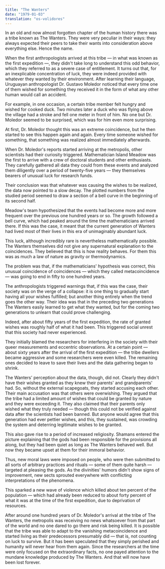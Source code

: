 ```yaml
---
title: "The Wanters"
date: "1979-01-03"
translation: "os-volidores"
---
```


In an old and now almost forgotten chapter of the human history there was a tribe known as The Wanters. They were very peculiar in their ways: they always expected their peers to take their wants into consideration above everything else. Hence the name.

When the first anthropologists arrived at this tribe — in what was known as the first expedition —, they didn't take long to understand this odd behavior, which they referred to as a severe case of entitlement. It turns out that, for an inexplicable concentration of luck, they were indeed provided with whatever they wanted by their environment. After learning their language, Uruguayan anthropologist Dr. Gustavo Moledor noticed that every time one of them wished for something they received it in the form of what any other human would call an accident.

For example, in one occasion, a certain tribe member felt hungry and wished for cooked duck. Two minutes later a duck who was flying above the village had a stroke and fell one meter in front of him. No one but Dr. Moledor seemed to be surprised, which was for him even more surprising.

At first, Dr. Moledor thought this was an extreme coincidence, but he then started to see this happen again and again. Every time someone wished for something, that something was realized almost immediately afterwards.

When Dr. Moledor's reports started arriving at the metropolis, other scientists had their curiosity triggered. Mathematician Island Meadow was the first to arrive with a crew of doctoral students and other enthusiasts. They carefully gathered all data they could from these events and analyzed them diligently over a period of twenty-five years — they themselves bearers of unusual luck for research funds.

Their conclusion was that whatever was causing the wishes to be realized, the data now pointed to a slow decay. The plotted numbers from the studied period seemed to draw a section of a bell curve in the beginning of its second half.

Meadow's team hypothesized that the events had become more and more frequent over the previous one hundred years or so. The growth followed a bell curve, which had peaked around the time the mathematicians arrived there. If this was the case, it meant that the current generation of Wanters had lived most of their lives in this era of unimaginably abundant luck.

This luck, although incredibly rare is nevertheless mathematically possible. The Wanters themselves did not give any supernatural explanation to the coincidences. They believed that this is how reality behaves. For them this was as much a law of nature as gravity or thermodynamics.

The problem was that, if the mathematicians' hypothesis was correct, this unusual coincidence of coincidences — which they called metacoincidence — was going to end in fifty to one hundred years.

The anthropologists triggered warnings that, if this was the case, their society was on the verge of a collapse: it is one thing to gradually start having all your wishes fulfilled; but another thing entirely when the trend goes the other way. Their idea was that in the preceding two generations The Wanters easily learned to get what they wanted, but for the coming two generations to unlearn that could prove challenging.

Indeed, after about fifty years of the first expedition, the rate of granted wishes was roughly half of what it had been. This triggered social unrest that this society had never experienced.

They initially blamed the researchers for interfering in the society with their queer measurements and eccentric observations. At a certain point — about sixty years after the arrival of the first expedition — the tribe dwellers became aggressive and some researchers were even killed. The remaining ones decided to leave to save their lives and the data gathering began to shrink.

The Wanters' perception about the data, though, did not. Clearly they didn't have their wishes granted as they knew their parents' and grandparents' had. So, without the external scapegoats, they started accusing each other. Their main accusation was that others were overwishing. They argued that the tribe had a limited amount of wishes that could be granted by nature and they were exceeding it. They also claimed that their parents only wished what they truly needed — though this could not be verified against data after the scientists had been banned. But anyone would agree that this generation had ever pettier wishes, and this, they sustained, was crowding the system and deterring legitimate wishes to be granted.

This also gave rise to a period of increased religiosity. Shamans entered the picture explaining that the gods had been responsible for the provisions all along, but they had been quiet as long as The Wanters behaved well. But now they became upset at them for their immoral behavior.

Thus, new moral laws were imposed on people, who were then submitted to all sorts of arbitrary practices and rituals — some of them quite harsh — targeted at pleasing the gods. As the divinities' humors didn't show signs of improvement, new sects sprouted everywhere with conflicting interpretations of the phenomena.

This sparked a new wave of violence which killed about ten percent of the population — which had already been reduced to about forty percent of what it was at the time of the first expedition, due to deprivation of resources.

After around one hundred years of Dr. Moledor's arrival at the tribe of The Wanters, the metropolis was receiving no news whatsoever from that part of the world and no one dared to go there and risk being killed. It is possible that the tribe was able to adapt to the vanishing metacoincidence and started living as their predecessors presumably did — that is, not counting on luck to survive. But it has been speculated that they simply perished and humanity will never hear from them again. Since the researchers at the time were only focused on the extraordinary facts, no one payed attention to the mundane knowledge produced by The Wanters. And that will now have been lost forever.
